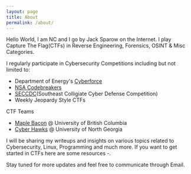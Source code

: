 ```yaml
---
layout: page
title: About
permalink: /about/
---
```


Hello World, I am NC and I go by Jack Sparow on the Internet. I play Capture The Flag(CTFs) in Reverse Engineering, Forensics, OSINT & Misc Categories. 

I regularly participate in Cybersecurity Competitions including but not limited to:

- Department of Energy's [Cyberforce](https://cyberforce.energy.gov/cyberforce-competition/prior-competitions/doe-cyberforce-competition-2024/)
- [NSA Codebreakers](https://nsa-codebreaker.org/leaderboard)
- [SECCDC](https://cyberflorida.org/seccdc/)(Southeast Colligiate Cyber Defense Competition)
- Weekly Jeopardy Style CTFs

CTF Teams

- [Maple Bacon](https://maplebacon.org/about/) @ University of British Columbia
- [Cyber Hawks](https://cyberhawks.org/) @ University of North Georgia

I will be sharing my writeups and insights on various topics related to Cybersecurity, Linux, Programming and much more. If you want to get started in CTFs here are some resources -.

Stay tuned for more updates and feel free to communicate through Email.
